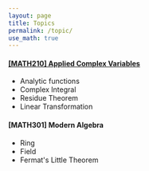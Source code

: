 ```yaml
---
layout: page
title: Topics
permalink: /topic/
use_math: true
---
```


#### [[MATH210] Applied Complex Variables](/2020/12/15/Complex-variable.html)
- Analytic functions
- Complex Integral
- Residue Theorem
- Linear Transformation

#### [MATH301] Modern Algebra
- Ring
- Field
- Fermat's Little Theorem
